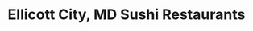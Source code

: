 ---
layout: city
title: Ellicott City, MD Sushi Restaurants
permalink: /maryland/ellicott-city/
stateAbbr: MD
stateName: Maryland
cityName: Ellicott City
---